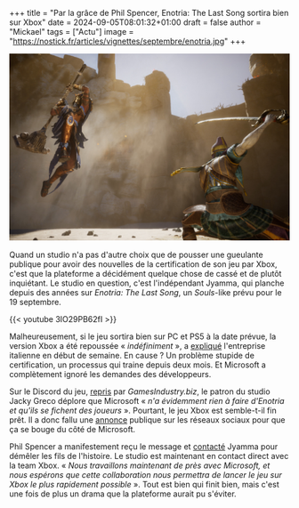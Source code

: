 +++
title = "Par la grâce de Phil Spencer, Enotria: The Last Song sortira bien sur Xbox"
date = 2024-09-05T08:01:32+01:00
draft = false
author = "Mickael"
tags = ["Actu"]
image = "https://nostick.fr/articles/vignettes/septembre/enotria.jpg"
+++

![Enotria: The Last Song](enotria.jpg "")

Quand un studio n'a pas d'autre choix que de pousser une gueulante publique pour avoir des nouvelles de la certification de son jeu par Xbox, c'est que la plateforme a décidément quelque chose de cassé et de plutôt inquiétant. Le studio en question, c'est l'indépendant Jyamma, qui planche depuis des années sur *Enotria: The Last Song*, un *Souls*-like prévu pour le 19 septembre.

{{< youtube 3IO29PB62fI >}} 

Malheureusement, si le jeu sortira bien sur PC et PS5 à la date prévue, la version Xbox a été repoussée « *indéfiniment* », a [expliqué](https://enotriathelastsong.com/news/enotria-the-last-song-official-announcement) l'entreprise italienne en début de semaine. En cause ? Un problème stupide de certification, un processus qui traine depuis deux mois. Et Microsoft a complètement ignoré les demandes des développeurs. 

Sur le Discord du jeu, [repris](https://www.gamesindustry.biz/microsoft-reportedly-apologises-to-jyamma-games-following-issues-with-enotria-xbox-certification) par *GamesIndustry.biz*, le patron du studio Jacky Greco déplore que Microsoft « *n'a évidemment rien à faire d'Enotria et qu'ils se fichent des joueurs* ». Pourtant, le jeu Xbox est semble-t-il fin prêt. Il a donc fallu une [annonce](https://x.com/enotriagame/status/1830677183695667270) publique sur les réseaux sociaux pour que ça se bouge du côté de Microsoft.

Phil Spencer a manifestement reçu le message et [contacté](https://x.com/enotriagame/status/1831359412897976811) Jyamma pour démêler les fils de l'histoire. Le studio est maintenant en contact direct avec la team Xbox. « *Nous travaillons maintenant de près avec Microsoft, et nous espérons que cette collaboration nous permettra de lancer le jeu sur Xbox le plus rapidement possible* ». Tout est bien qui finit bien, mais c'est une fois de plus un drama que la plateforme aurait pu s'éviter.
